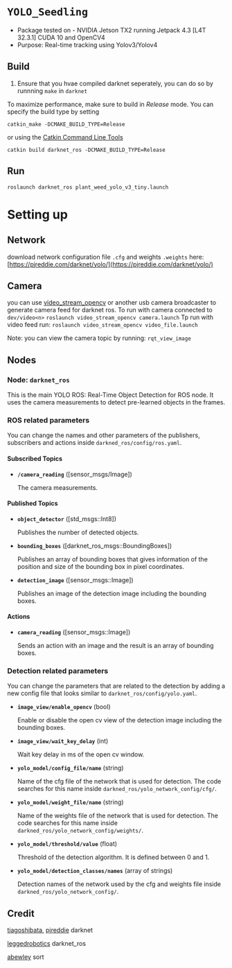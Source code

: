 # ```YOLO_Seedling```
- Package tested on - NVIDIA Jetson TX2 running Jetpack 4.3 [L4T 32.3.1] CUDA 10 and OpenCV4
- Purpose: Real-time tracking using Yolov3/Yolov4

## Build 
1. Ensure that you hvae compiled darknet seperately, you can do so by runnning ```make``` in ```darknet```

To maximize performance, make sure to build in *Release* mode. You can specify the build type by setting

    catkin_make -DCMAKE_BUILD_TYPE=Release

or using the [Catkin Command Line Tools](http://catkin-tools.readthedocs.io/en/latest/index.html#)

    catkin build darknet_ros -DCMAKE_BUILD_TYPE=Release
    
## Run 
```roslaunch darknet_ros plant_weed_yolo_v3_tiny.launch```

# Setting up

## Network
download network configuration file ```.cfg``` and weights ```.weights``` here: [https://pjreddie.com/darknet/yolo/](https://pjreddie.com/darknet/yolo/)

## Camera
you can use [video_stream_opencv](http://wiki.ros.org/action/fullsearch/video_stream_opencv?action=fullsearch&context=180&value=linkto%3A%22video_stream_opencv%22) or another usb camera broadcaster to generate camera feed for darknet ros.
To run with camera connected to ```dev/video<n>```  ```roslaunch video_stream_opencv camera.launch```
Tp run with video feed run: ```roslaunch video_stream_opencv video_file.launch```

Note: you can view the camera topic by running: ```rqt_view_image```


## Nodes

### Node: ```darknet_ros```

This is the main YOLO ROS: Real-Time Object Detection for ROS node. It uses the camera measurements to detect pre-learned objects in the frames.

### ROS related parameters

You can change the names and other parameters of the publishers, subscribers and actions inside `darkned_ros/config/ros.yaml`.

#### Subscribed Topics

* **`/camera_reading`** ([sensor_msgs/Image])

    The camera measurements.

#### Published Topics

* **`object_detector`** ([std_msgs::Int8])

    Publishes the number of detected objects.

* **`bounding_boxes`** ([darknet_ros_msgs::BoundingBoxes])

    Publishes an array of bounding boxes that gives information of the position and size of the bounding box in pixel coordinates.

* **`detection_image`** ([sensor_msgs::Image])

    Publishes an image of the detection image including the bounding boxes.

#### Actions

* **`camera_reading`** ([sensor_msgs::Image])

    Sends an action with an image and the result is an array of bounding boxes.

### Detection related parameters

You can change the parameters that are related to the detection by adding a new config file that looks similar to `darknet_ros/config/yolo.yaml`.

* **`image_view/enable_opencv`** (bool)

    Enable or disable the open cv view of the detection image including the bounding boxes.

* **`image_view/wait_key_delay`** (int)

    Wait key delay in ms of the open cv window.

* **`yolo_model/config_file/name`** (string)

    Name of the cfg file of the network that is used for detection. The code searches for this name inside `darkned_ros/yolo_network_config/cfg/`.

* **`yolo_model/weight_file/name`** (string)

    Name of the weights file of the network that is used for detection. The code searches for this name inside `darkned_ros/yolo_network_config/weights/`.

* **`yolo_model/threshold/value`** (float)

    Threshold of the detection algorithm. It is defined between 0 and 1.

* **`yolo_model/detection_classes/names`** (array of strings)

    Detection names of the network used by the cfg and weights file inside `darkned_ros/yolo_network_config/`.


## Credit
[tiagoshibata](https://github.com/tiagoshibata/darknet.git), [pjreddie](https://github.com/pjreddie/darknet) darknet

[leggedrobotics](https://github.com/leggedrobotics/darknet_ros) darknet_ros

[abewley](https://github.com/abewley/sort) sort
